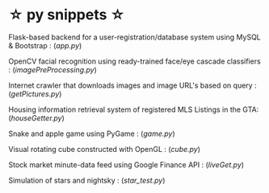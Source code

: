 # ☆ py snippets ☆ #

Flask-based backend for a user-registration/database system using MySQL & Bootstrap : (*app.py*)

OpenCV facial recognition using ready-trained face/eye cascade classifiers : (*imagePreProcessing.py*)

Internet crawler that downloads images and image URL's based on query : (*getPictures.py*)

Housing information retrieval system of registered MLS Listings in the GTA: (*houseGetter.py*)

Snake and apple game using PyGame : (*game.py*)

Visual rotating cube constructed with OpenGL : (*cube.py*)

Stock market minute-data feed using Google Finance API : (*liveGet.py*)

Simulation of stars and nightsky : (*star_test.py*)

